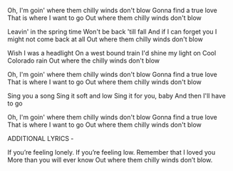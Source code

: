 Oh, I'm goin' where them chilly winds don't blow
Gonna find a true love
That is where I want to go
Out where them chilly winds don't blow

Leavin' in the spring time
Won't be back 'till fall
And if I can forget you
I might not come back at all
Out where them chilly winds don't blow

Wish I was a headlight
On a west bound train
I'd shine my light on
Cool Colorado rain
Out where the chilly winds don't blow

Oh, I'm goin' where them chilly winds don't blow
Gonna find a true love
That is where I want to go
Out where them chilly winds don't blow

Sing you a song
Sing it soft and low
Sing it for you, baby
And then I'll have to go

Oh, I'm goin' where them chilly winds don't blow
Gonna find a true love
That is where I want to go
Out where them chilly winds don't blow

ADDITIONAL LYRICS - 

If you’re feeling lonely.
If you’re feeling low.
Remember that I loved you
More than you will ever know
Out where them chilly winds don’t blow.
